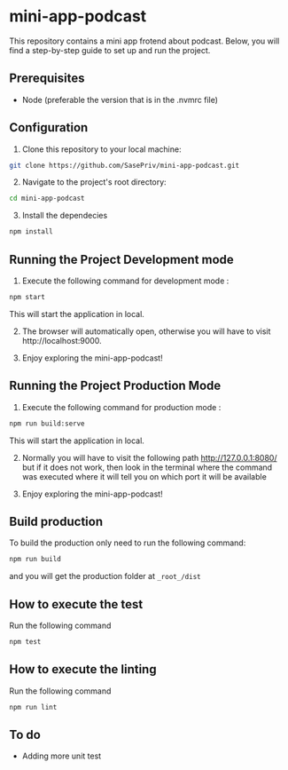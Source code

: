 # mini-app-podcast

This repository contains a mini app frotend about podcast. Below, you will find a step-by-step guide to set up and run
the project.

## Prerequisites

* Node (preferable the version that is in the .nvmrc file)

## Configuration

1. Clone this repository to your local machine:

```bash
git clone https://github.com/SasePriv/mini-app-podcast.git
```

2. Navigate to the project's root directory:

```bash
cd mini-app-podcast
```

3. Install the dependecies

```bash
npm install
```

## Running the Project Development mode

1. Execute the following command for development mode :

```bash
npm start
```

This will start the application in local.

2. The browser will automatically open, otherwise you will have to visit http://localhost:9000.

3. Enjoy exploring the mini-app-podcast!

## Running the Project Production Mode

1. Execute the following command for production mode :

```bash
npm run build:serve
```

This will start the application in local.

2. Normally you will have to visit the following path http://127.0.0.1:8080/ but if it does not work, then look in the
   terminal where the command was executed where it will tell you on which port it will be available

3. Enjoy exploring the mini-app-podcast!

## Build production

To build the production only need to run the following command:

```bash
npm run build
```

and you will get the production folder at `_root_/dist`

## How to execute the test

Run the following command

```bash
npm test
```

## How to execute the linting

Run the following command

```bash
npm run lint
```

## To do

* Adding more unit test